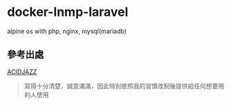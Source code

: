 # docker-lnmp-laravel
alpine os with php, nginx, mysql(mariadb)

## 參考出處
[ACIDJAZZ](https://notes.wadeism.net/post/create-laravel-lnmp-by-docker/)
> 寫得十分清楚，誠意滿滿，因此特別依照我的習慣改制後提供給任何想要用的人使用
